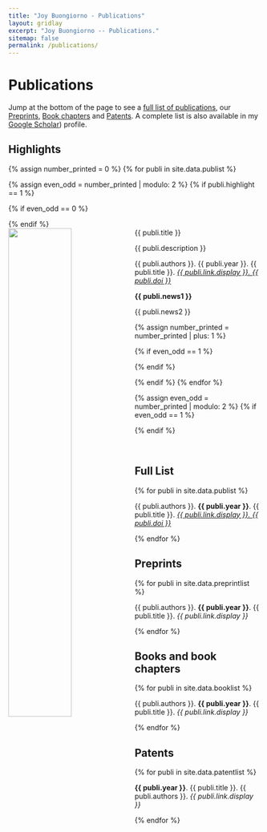 ```yaml
---
title: "Joy Buongiorno - Publications"
layout: gridlay
excerpt: "Joy Buongiorno -- Publications."
sitemap: false
permalink: /publications/
---
```



# Publications

Jump at the bottom of the page to see a [full list of publications](#full-list), our [Preprints](#preprints), [Book chapters](#books-and-book-chapters) and [Patents](#patents). A complete list is also available in my [Google Scholar](https://scholar.google.com/citations?user=eYxwQpkAAAAJ&hl=en)) profile.

## Highlights

{% assign number_printed = 0 %}
{% for publi in site.data.publist %}

{% assign even_odd = number_printed | modulo: 2 %}
{% if publi.highlight == 1 %}

{% if even_odd == 0 %}
<div class="row">
{% endif %}

<div class="col-sm-6 clearfix">
 <div class="well">
  <pubtit>{{ publi.title }}</pubtit>
  <img src="{{ site.url }}{{ site.baseurl }}/images/pubpic/{{ publi.image }}" class="img-responsive" width="50%" style="float: left" />
  <p>{{ publi.description }}</p>
  <p>{{ publi.authors }}. {{ publi.year }}. {{ publi.title }}. <em><a href="{{ publi.link.url }}">{{ publi.link.display }}. {{ publi.doi }}</a></em></p>
  <p class="text-danger"><strong> {{ publi.news1 }}</strong></p>
  <p> {{ publi.news2 }}</p>
 </div>
</div>

{% assign number_printed = number_printed | plus: 1 %}

{% if even_odd == 1 %}
</div>
{% endif %}

{% endif %}
{% endfor %}

{% assign even_odd = number_printed | modulo: 2 %}
{% if even_odd == 1 %}
</div>
{% endif %}

<p> &nbsp; </p>


## Full List

{% for publi in site.data.publist %}

  {{ publi.authors }}. <strong>{{ publi.year }}</strong>. {{ publi.title }}. <em><a href="{{ publi.link.url }}">{{ publi.link.display }}. {{ publi.doi }}</a></em>

{% endfor %}

## Preprints
{% for publi in site.data.preprintlist %}

  {{ publi.authors }}. <strong>{{ publi.year }}</strong>. {{ publi.title }}. <em>{{ publi.link.display }}</em>

{% endfor %}

## Books and book chapters

{% for publi in site.data.booklist %}

  {{ publi.authors }}. <strong>{{ publi.year }}</strong>. {{ publi.title }}. <em>{{ publi.link.display }}</em>

{% endfor %}

## Patents
{% for publi in site.data.patentlist %}

  <strong>{{ publi.year }}</strong>. {{ publi.title }}. {{ publi.authors }}. <em>{{ publi.link.display }}</em>

{% endfor %}
